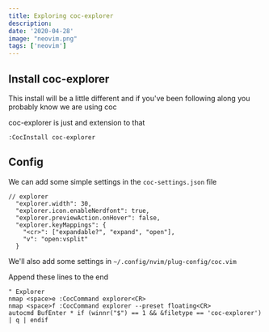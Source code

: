 ```yaml
---
title: Exploring coc-explorer
description: 
date: '2020-04-28'
image: "neovim.png"
tags: ['neovim']
---
```


## Install coc-explorer

This install will be a little different and if you've been following along you probably know we are using coc

coc-explorer is just and extension to that

```
:CocInstall coc-explorer
```

## Config

We can add some simple settings in the `coc-settings.json` file

```
// explorer
  "explorer.width": 30,
  "explorer.icon.enableNerdfont": true,
  "explorer.previewAction.onHover": false,
  "explorer.keyMappings": {
    "<cr>": ["expandable?", "expand", "open"],
    "v": "open:vsplit"
  }
```

We'll also add some settings in `~/.config/nvim/plug-config/coc.vim`

Append these lines to the end

```
" Explorer
nmap <space>e :CocCommand explorer<CR>
nmap <space>f :CocCommand explorer --preset floating<CR>
autocmd BufEnter * if (winnr("$") == 1 && &filetype == 'coc-explorer') | q | endif
```

